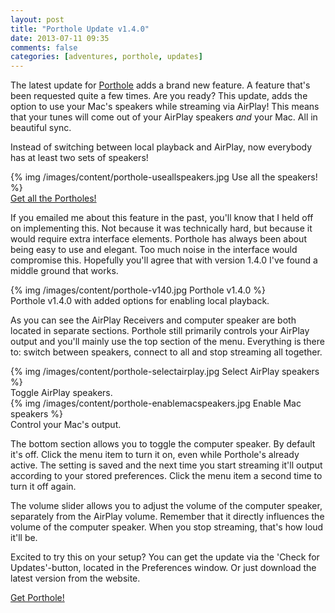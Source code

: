 ```yaml
---
layout: post
title: "Porthole Update v1.4.0"
date: 2013-07-11 09:35
comments: false
categories: [adventures, porthole, updates]
---
```


The latest update for [Porthole](http://getporthole.com) adds a brand new feature. A feature
that's been requested quite a few times. Are you ready? This update, adds the option to use
your Mac's speakers while streaming via AirPlay! This means that your tunes
will come out of your AirPlay speakers _and_ your Mac. All in beautiful sync.

Instead of switching between local playback and AirPlay, now everybody has at
least two sets of speakers!

<div class="thumbnail">
{% img /images/content/porthole-useallspeakers.jpg Use all the speakers! %}
</div>

<div class="text-center">
<a href="http://getporthole.com" class="btn btn-large btn-success">Get all the Portholes!</a>
</div>

<!-- more -->

If you emailed me about this feature in the past, you'll know that I held off
on implementing this. Not because it was technically hard, but because it would
require extra interface elements. Porthole has always been about being easy to
use and elegant. Too much noise in the interface would compromise this.
Hopefully you'll agree that with version 1.4.0 I've found a middle ground that
works.

<div class="thumbnail">
{% img /images/content/porthole-v140.jpg Porthole v1.4.0 %}
<div class="caption">
Porthole v1.4.0 with added options for enabling local playback.
</div>
</div>

As you can see the AirPlay Receivers and computer speaker are both located in
separate sections. Porthole still primarily controls your AirPlay output and
you'll mainly use the top section of the menu. Everything is there to:
switch between speakers, connect to all and stop streaming all together.

<div class="row">
  <div class="span4">
    <div class="thumbnail">
    {% img /images/content/porthole-selectairplay.jpg Select AirPlay speakers %}
    <div class="caption">
    Toggle AirPlay speakers.
    </div>
    </div>
  </div>
  <div class="span4">
    <div class="thumbnail">
    {% img /images/content/porthole-enablemacspeakers.jpg Enable Mac speakers %}
    <div class="caption">
    Control your Mac's output.
    </div>
    </div>
  </div>
</div>

The bottom section allows you to toggle the computer speaker. By default it's
off. Click the menu item to turn it on, even while Porthole's already active.
The setting is saved and the next time you start streaming it'll output according 
to your stored preferences. Click the menu item a second time to turn it off
again.

The volume slider allows you to adjust the volume of the computer speaker, separately 
from the AirPlay volume. Remember  that it directly influences the volume of the 
computer speaker. When you stop streaming, that's how loud it'll be.

Excited to try this on your setup? You can get the update via the 'Check for Updates'-button, located in the
Preferences window. Or just download the latest version from the website.

<div class="text-center">
<a href="http://getporthole.com" class="btn btn-large btn-success">Get Porthole!</a>
</div>